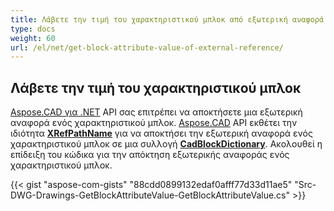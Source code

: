 ```yaml
---
title: Λάβετε την τιμή του χαρακτηριστικού μπλοκ από εξωτερική αναφορά
type: docs
weight: 60
url: /el/net/get-block-attribute-value-of-external-reference/
---
```


## **Λάβετε την τιμή του χαρακτηριστικού μπλοκ**

[Aspose.CAD για .NET](/el/cad/net/) API σας επιτρέπει να αποκτήσετε μια εξωτερική αναφορά ενός χαρακτηριστικού μπλοκ. [Aspose.CAD](https://products.aspose.com/cad/net/) API εκθέτει την ιδιότητα [**XRefPathName**](https://reference.aspose.com/cad/net/aspose.cad.fileformats.cad.cadobjects/cadblockentity/properties/xrefpathname) για να αποκτήσει την εξωτερική αναφορά ενός χαρακτηριστικού μπλοκ σε μια συλλογή [**CadBlockDictionary**](https://reference.aspose.com/cad/net/aspose.cad.fileformats.cad/cadblockdictionary). Ακολουθεί η επίδειξη του κώδικα για την απόκτηση εξωτερικής αναφοράς ενός χαρακτηριστικού μπλοκ.

{{< gist "aspose-com-gists" "88cdd0899132edaf0afff77d33d11ae5" "Src-DWG-Drawings-GetBlockAttributeValue-GetBlockAttributeValue.cs" >}}
